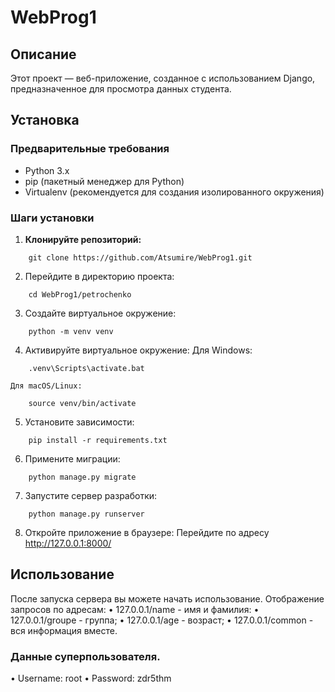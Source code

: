 # WebProg1

## Описание
Этот проект — веб-приложение, созданное с использованием Django, предназначенное для просмотра данных студента.

## Установка

### Предварительные требования
- Python 3.x
- pip (пакетный менеджер для Python)
- Virtualenv (рекомендуется для создания изолированного окружения)

### Шаги установки
1. **Клонируйте репозиторий:**
```
	git clone https://github.com/Atsumire/WebProg1.git
```
2. Перейдите в директорию проекта:
```
	cd WebProg1/petrochenko
```
3. Создайте виртуальное окружение:
```
	python -m venv venv
```
4. Активируйте виртуальное окружение:
	Для Windows:
```
	.venv\Scripts\activate.bat
```
	Для macOS/Linux:
```
	source venv/bin/activate
```
5. Установите зависимости:
```
	pip install -r requirements.txt
```
6. Примените миграции:
```
	python manage.py migrate
```
7. Запустите сервер разработки:
```
	python manage.py runserver
```
8. Откройте приложение в браузере:
Перейдите по адресу http://127.0.0.1:8000/

## Использование
После запуска сервера вы можете начать использование.
Отображение запросов по адресам:
    • 127.0.0.1/name - имя и фамилия:
    • 127.0.0.1/groupe - группа;
    • 127.0.0.1/age - возраст;
    • 127.0.0.1/common - вся информация вместе.

### Данные суперпользователя.
   • Username: root
   • Password: zdr5thm